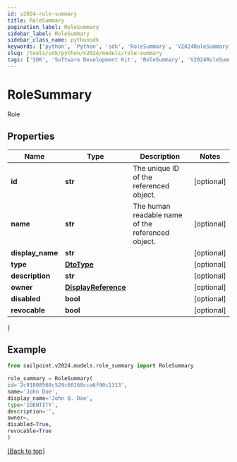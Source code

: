 ```yaml
---
id: v2024-role-summary
title: RoleSummary
pagination_label: RoleSummary
sidebar_label: RoleSummary
sidebar_class_name: pythonsdk
keywords: ['python', 'Python', 'sdk', 'RoleSummary', 'V2024RoleSummary'] 
slug: /tools/sdk/python/v2024/models/role-summary
tags: ['SDK', 'Software Development Kit', 'RoleSummary', 'V2024RoleSummary']
---
```


# RoleSummary

Role

## Properties

Name | Type | Description | Notes
------------ | ------------- | ------------- | -------------
**id** | **str** | The unique ID of the referenced object. | [optional] 
**name** | **str** | The human readable name of the referenced object. | [optional] 
**display_name** | **str** |  | [optional] 
**type** | [**DtoType**](dto-type) |  | [optional] 
**description** | **str** |  | [optional] 
**owner** | [**DisplayReference**](display-reference) |  | [optional] 
**disabled** | **bool** |  | [optional] 
**revocable** | **bool** |  | [optional] 
}

## Example

```python
from sailpoint.v2024.models.role_summary import RoleSummary

role_summary = RoleSummary(
id='2c91808568c529c60168cca6f90c1313',
name='John Doe',
display_name='John Q. Doe',
type='IDENTITY',
description='',
owner=,
disabled=True,
revocable=True
)

```
[[Back to top]](#) 

